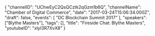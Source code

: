 {
    "channelID": "UChwEyC2QsQCztk2qGzm1b6Q",
    "channelName": "Chamber of Digital Commerce",
    "date": "2017-03-24T15:06:34.000Z",
    "draft": false,
    "events": [
        "DC Blockchain Summit 2017"
    ],
    "speakers": ["Blythe Masters"],
    "tags": [],
    "title": "Fireside Chat: Blythe Masters",
    "youtubeID": "xlyI3R7XvX8"
}

